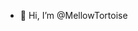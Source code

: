 - 👋 Hi, I’m @MellowTortoise

<!---
MellowTortoise/MellowTortoise is a ✨ special ✨ repository because its `README.md` (this file) appears on your GitHub profile.
You can click the Preview link to take a look at your changes.
--->
